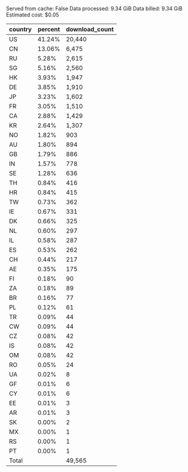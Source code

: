 Served from cache: False
Data processed: 9.34 GiB
Data billed: 9.34 GiB
Estimated cost: $0.05

| country | percent | download_count |
| ------- | ------- | -------------- |
| US      |  41.24% |         20,440 |
| CN      |  13.06% |          6,475 |
| RU      |   5.28% |          2,615 |
| SG      |   5.16% |          2,560 |
| HK      |   3.93% |          1,947 |
| DE      |   3.85% |          1,910 |
| JP      |   3.23% |          1,602 |
| FR      |   3.05% |          1,510 |
| CA      |   2.88% |          1,429 |
| KR      |   2.64% |          1,307 |
| NO      |   1.82% |            903 |
| AU      |   1.80% |            894 |
| GB      |   1.79% |            886 |
| IN      |   1.57% |            778 |
| SE      |   1.28% |            636 |
| TH      |   0.84% |            416 |
| HR      |   0.84% |            415 |
| TW      |   0.73% |            362 |
| IE      |   0.67% |            331 |
| DK      |   0.66% |            325 |
| NL      |   0.60% |            297 |
| IL      |   0.58% |            287 |
| ES      |   0.53% |            262 |
| CH      |   0.44% |            217 |
| AE      |   0.35% |            175 |
| FI      |   0.18% |             90 |
| ZA      |   0.18% |             89 |
| BR      |   0.16% |             77 |
| PL      |   0.12% |             61 |
| TR      |   0.09% |             44 |
| CW      |   0.09% |             44 |
| CZ      |   0.08% |             42 |
| IS      |   0.08% |             42 |
| OM      |   0.08% |             42 |
| RO      |   0.05% |             24 |
| UA      |   0.02% |              8 |
| GF      |   0.01% |              6 |
| CY      |   0.01% |              6 |
| EE      |   0.01% |              3 |
| AR      |   0.01% |              3 |
| SK      |   0.00% |              2 |
| MX      |   0.00% |              1 |
| RS      |   0.00% |              1 |
| PT      |   0.00% |              1 |
| Total   |         |         49,565 |

